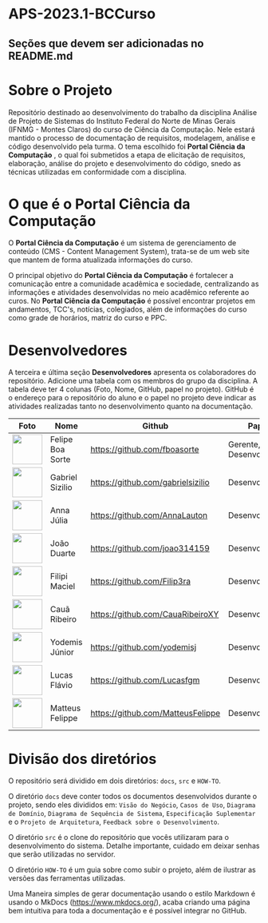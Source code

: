 # APS-2023.1-BCCurso

## Seções que devem ser adicionadas no README.md

# **Sobre o Projeto**

Repositório destinado ao desenvolvimento do trabalho da disciplina Análise de Projeto de Sistemas do Instituto Federal do Norte de Minas Gerais (IFNMG - Montes Claros) do curso de Ciência da Computação. Nele estará mantido o processo de documentação de requisitos, modelagem, análise e código desenvolvido pela turma. O tema escolhido foi **Portal Ciência da Computação** , o qual foi submetidos a etapa de elicitação de requisitos, elaboração, análise do projeto e desenvolvimento do código, snedo as técnicas utilizadas em conformidade com a disciplina.

#  **O que é o Portal Ciência da Computação**

O **Portal Ciência da Computação** é um sistema de gerenciamento de conteúdo (CMS - Content Management System), trata-se de um web site que mantem de forma atualizada informações do curso.

O principal objetivo do **Portal Ciência da Computação** é fortalecer a comunicação entre a comunidade acadêmica e sociedade, centralizando as informações e atividades desenvolvidas no meio acadêmico referente ao curos. No **Portal Ciência da Computação** é possível encontrar projetos em andamentos, TCC's, notícias, colegiados, além de informações do curso como grade de horários, matriz do curso e PPC.

# **Desenvolvedores**

A terceira e última seção  **Desenvolvedores** apresenta os colaboradores do repositório. Adicione uma tabela com os membros do grupo da disciplina. A tabela deve ter 4 colunas (Foto, Nome, GitHub, papel no projeto). GitHub é o endereço para o repositório do aluno e o papel no projeto deve indicar as atividades realizadas tanto no desenvolvimento quanto na documentação. 

| Foto | Nome | Github | Papel |
| --- | --- | --- | --- |
| <img src="https://github.com/fboasorte.png" width="60px;"/><br /> | Felipe Boa Sorte | https://github.com/fboasorte | Gerente, Desenvolvedor |
| <img src="https://github.com/gabrielsizilio.png" width="60px;"/><br /> | Gabriel Sizilio | https://github.com/gabrielsizilio | Desenvol |
| <img src="https://github.com/AnnaLauton.png" width="60px;"/><br /> | Anna Júlia | https://github.com/AnnaLauton | Desenvolvedora |
| <img src="https://github.com/joao314159.png" width="60px;"/><br /> | João Duarte | https://github.com/joao314159 | Desenvolvedor |
| <img src="https://github.com/Filip3ra.png" width="60px;"/><br /> | Filipi Maciel  | https://github.com/Filip3ra | Desenvolvedor |
| <img src="https://github.com/CauaRibeiroXY.png" width="60px;"/><br /> | Cauã Ribeiro  | https://github.com/CauaRibeiroXY | Desenvolvedor |
| <img src="https://github.com/yodemisj.png" width="60px;"/><br /> | Yodemis Júnior  | https://github.com/yodemisj | Desenvolvedor |
| <img src="https://github.com/Lucasfgm.png" width="60px;"/><br /> | Lucas Flávio | https://github.com/Lucasfgm | Desenvolvedor |
| <img src="https://github.com/MatteusFelippe.png" width="60px;"/><br /> | Matteus Felippe | https://github.com/MatteusFelippe | Desenvolvedor |


# **Divisão dos diretórios**

O repositório será dividido em dois diretórios: `docs`, `src` e `HOW-TO`. 

O diretório  `docs` deve conter todos os documentos desenvolvidos durante o projeto, sendo eles divididos em: `Visão do Negócio`, `Casos de Uso`, `Diagrama de Domínio`, `Diagrama de Sequência de Sistema`, `Especificação Suplementar` e o `Projeto de Arquitetura`, `Feedback sobre o Desenvolvimento`. 

O diretório `src` é o clone do repositório que vocês utilizaram para o desenvolvimento do sistema. Detalhe importante, cuidado em deixar senhas que serão utilizadas no servidor. 

O diretório `HOW-TO` é um guia sobre como subir o projeto, além de ilustrar as versões das ferramentas utilizadas. 


Uma Maneira simples de gerar documentação usando o estilo Markdown é usando o MkDocs (https://www.mkdocs.org/), acaba criando uma página bem intuitiva para toda a documentação e é possível integrar no GitHub. 

